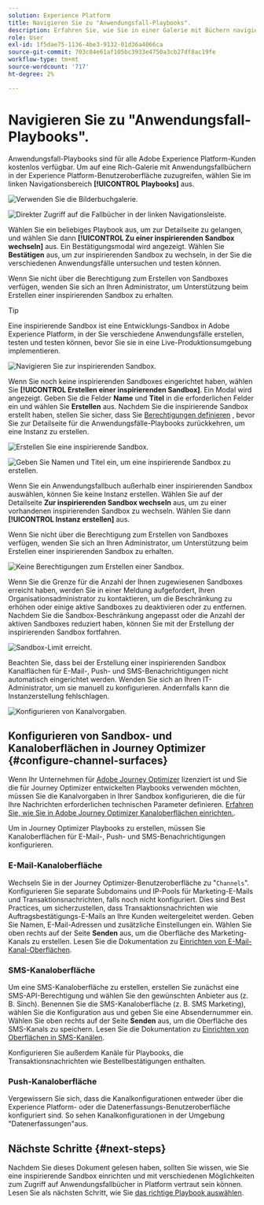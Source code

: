 ```yaml
---
solution: Experience Platform
title: Navigieren Sie zu "Anwendungsfall-Playbooks".
description: Erfahren Sie, wie Sie in einer Galerie mit Büchern navigieren und mit einer inspirierenden Sandbox beginnen.
role: User
exl-id: 1f5dae75-1136-4be3-9132-01d36a4066ca
source-git-commit: 703c84e61af105bc3933e4750a3cb27df8ac19fe
workflow-type: tm+mt
source-wordcount: '717'
ht-degree: 2%

---
```


# Navigieren Sie zu &quot;Anwendungsfall-Playbooks&quot;.

Anwendungsfall-Playbooks sind für alle Adobe Experience Platform-Kunden kostenlos verfügbar. Um auf eine Rich-Galerie mit Anwendungsfallbüchern in der Experience Platform-Benutzeroberfläche zuzugreifen, wählen Sie im linken Navigationsbereich **[!UICONTROL Playbooks]** aus.

![Verwenden Sie die Bilderbuchgalerie.](/help/use-case-playbooks/assets/playbooks/discover/playbooks-gallery.png)

![Direkter Zugriff auf die Fallbücher in der linken Navigationsleiste.](/help/use-case-playbooks/assets/playbooks/discover/left-nav-playbooks.png)

Wählen Sie ein beliebiges Playbook aus, um zur Detailseite zu gelangen, und wählen Sie dann **[!UICONTROL Zu einer inspirierenden Sandbox wechseln]** aus. Ein Bestätigungsmodal wird angezeigt. Wählen Sie **Bestätigen** aus, um zur inspirierenden Sandbox zu wechseln, in der Sie die verschiedenen Anwendungsfälle untersuchen und testen können.

Wenn Sie nicht über die Berechtigung zum Erstellen von Sandboxes verfügen, wenden Sie sich an Ihren Administrator, um Unterstützung beim Erstellen einer inspirierenden Sandbox zu erhalten.

>[!TIP]
>
>Eine inspirierende Sandbox ist eine Entwicklungs-Sandbox in Adobe Experience Platform, in der Sie verschiedene Anwendungsfälle erstellen, testen und testen können, bevor Sie sie in eine Live-Produktionsumgebung implementieren.

![Navigieren Sie zur inspirierenden Sandbox.](/help/use-case-playbooks/assets/playbooks/discover/inspirational-sandbox.png)

Wenn Sie noch keine inspirierenden Sandboxes eingerichtet haben, wählen Sie **[!UICONTROL Erstellen einer inspirierenden Sandbox]**. Ein Modal wird angezeigt. Geben Sie die Felder **Name** und **Titel** in die erforderlichen Felder ein und wählen Sie **Erstellen** aus. Nachdem Sie die inspirierende Sandbox erstellt haben, stellen Sie sicher, dass Sie [Berechtigungen definieren](/help/access-control/home.md) , bevor Sie zur Detailseite für die Anwendungsfälle-Playbooks zurückkehren, um eine Instanz zu erstellen.

![Erstellen Sie eine inspirierende Sandbox.](/help/use-case-playbooks/assets/playbooks/discover/create-inspirational-sandbox.png)

![Geben Sie Namen und Titel ein, um eine inspirierende Sandbox zu erstellen.](/help/use-case-playbooks/assets/playbooks/discover/create-inspirational-sandbox-modal.png)

Wenn Sie ein Anwendungsfallbuch außerhalb einer inspirierenden Sandbox auswählen, können Sie keine Instanz erstellen. Wählen Sie auf der Detailseite **Zur inspirierenden Sandbox wechseln** aus, um zu einer vorhandenen inspirierenden Sandbox zu wechseln. Wählen Sie dann **[!UICONTROL Instanz erstellen]** aus.

Wenn Sie nicht über die Berechtigung zum Erstellen von Sandboxes verfügen, wenden Sie sich an Ihren Administrator, um Unterstützung beim Erstellen einer inspirierenden Sandbox zu erhalten.

![Keine Berechtigungen zum Erstellen einer Sandbox.](/help/use-case-playbooks/assets/playbooks/discover/no-permissions-to-create-sandbox.png)

Wenn Sie die Grenze für die Anzahl der Ihnen zugewiesenen Sandboxes erreicht haben, werden Sie in einer Meldung aufgefordert, Ihren Organisationsadministrator zu kontaktieren, um die Beschränkung zu erhöhen oder einige aktive Sandboxes zu deaktivieren oder zu entfernen. Nachdem Sie die Sandbox-Beschränkung angepasst oder die Anzahl der aktiven Sandboxes reduziert haben, können Sie mit der Erstellung der inspirierenden Sandbox fortfahren.

![Sandbox-Limit erreicht.](/help/use-case-playbooks/assets/playbooks/discover/sandbox-limit-reached.png)

Beachten Sie, dass bei der Erstellung einer inspirierenden Sandbox Kanalflächen für E-Mail-, Push- und SMS-Benachrichtigungen nicht automatisch eingerichtet werden. Wenden Sie sich an Ihren IT-Administrator, um sie manuell zu konfigurieren. Andernfalls kann die Instanzerstellung fehlschlagen.

![Konfigurieren von Kanalvorgaben.](/help/use-case-playbooks/assets/playbooks/discover/configure-channel-presets.png)

## Konfigurieren von Sandbox- und Kanaloberflächen in Journey Optimizer {#configure-channel-surfaces}

Wenn Ihr Unternehmen für [Adobe Journey Optimizer](https://experienceleague.adobe.com/docs/journey-optimizer/using/ajo-home.html?lang=de) lizenziert ist und Sie die für Journey Optimizer entwickelten Playbooks verwenden möchten, müssen Sie die Kanalvorgaben in Ihrer Sandbox konfigurieren, die die für Ihre Nachrichten erforderlichen technischen Parameter definieren. [Erfahren Sie, wie Sie in Adobe Journey Optimizer Kanaloberflächen einrichten.](https://experienceleague.adobe.com/de/docs/journey-optimizer/using/configuration/channel-surfaces).

Um in Journey Optimizer Playbooks zu erstellen, müssen Sie Kanaloberflächen für E-Mail-, Push- und SMS-Benachrichtigungen konfigurieren.

### E-Mail-Kanaloberfläche

Wechseln Sie in der Journey Optimizer-Benutzeroberfläche zu &quot;`Channels`&quot;. Konfigurieren Sie separate Subdomains und IP-Pools für Marketing-E-Mails und Transaktionsnachrichten, falls noch nicht konfiguriert. Dies sind Best Practices, um sicherzustellen, dass Transaktionsnachrichten wie Auftragsbestätigungs-E-Mails an Ihre Kunden weitergeleitet werden. Geben Sie Namen, E-Mail-Adressen und zusätzliche Einstellungen ein. Wählen Sie oben rechts auf der Seite **Senden** aus, um die Oberfläche des Marketing-Kanals zu erstellen. Lesen Sie die Dokumentation zu [Einrichten von E-Mail-Kanal-Oberflächen](https://experienceleague.adobe.com/docs/journey-optimizer/using/email/configure-email/email-settings.html).

### SMS-Kanaloberfläche

Um eine SMS-Kanaloberfläche zu erstellen, erstellen Sie zunächst eine SMS-API-Berechtigung und wählen Sie den gewünschten Anbieter aus (z. B. Sinch). Benennen Sie die SMS-Kanaloberfläche (z. B. SMS Marketing), wählen Sie die Konfiguration aus und geben Sie eine Absendernummer ein. Wählen Sie oben rechts auf der Seite **Senden** aus, um die Oberfläche des SMS-Kanals zu speichern. Lesen Sie die Dokumentation zu [Einrichten von Oberflächen in SMS-Kanälen](https://experienceleague.adobe.com/docs/journey-optimizer/using/sms/sms-configuration.html?lang=de#message-preset-sms).

Konfigurieren Sie außerdem Kanäle für Playbooks, die Transaktionsnachrichten wie Bestellbestätigungen enthalten.

### Push-Kanaloberfläche

Vergewissern Sie sich, dass die Kanalkonfigurationen entweder über die Experience Platform- oder die Datenerfassungs-Benutzeroberfläche konfiguriert sind. So sehen Kanalkonfigurationen in der Umgebung &quot;Datenerfassungen&quot;aus.

## Nächste Schritte {#next-steps}

Nachdem Sie dieses Dokument gelesen haben, sollten Sie wissen, wie Sie eine inspirierende Sandbox einrichten und mit verschiedenen Möglichkeiten zum Zugriff auf Anwendungsfallbücher in Platform vertraut sein können. Lesen Sie als nächsten Schritt, wie Sie [das richtige Playbook auswählen](/help/use-case-playbooks/playbooks/choose.md).
